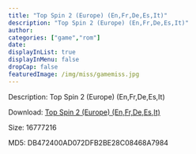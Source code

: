 ```yaml
---
title: "Top Spin 2 (Europe) (En,Fr,De,Es,It)"
description: "Top Spin 2 (Europe) (En,Fr,De,Es,It)"
author: 
categories: ["game","rom"]
date: 
displayInList: true
displayInMenu: false
dropCap: false
featuredImage: /img/miss/gamemiss.jpg
---
```


Description: Top Spin 2 (Europe) (En,Fr,De,Es,It)

Download: <a style="text-decoration:underline;" href="https://mega.nz/#!nHgAmCDK!MkyOutlNkUwmYU0Wj1DvgiRp8P_517CLSq03qkiNMb4" target = "_blank" rel = "nofollow" > Top Spin 2 (Europe) (En,Fr,De,Es,It)</a>

Size: 16777216

MD5: DB472400AD072DFB2BE28C08468A7984

